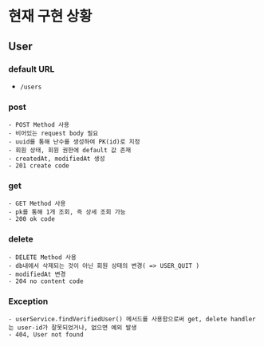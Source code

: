 # 현재 구현 상황

## User

### default URL
- `/users`

### post
    - POST Method 사용
    - 비어있는 request body 필요
    - uuid를 통해 난수를 생성하여 PK(id)로 지정
    - 회원 상태, 회원 권한에 default 값 존재
    - createdAt, modifiedAt 생성
    - 201 create code

### get
    - GET Method 사용
    - pk를 통해 1개 조회, 즉 상세 조회 가능
    - 200 ok code

### delete
    - DELETE Method 사용
    - db내에서 삭제되는 것이 아닌 회원 상태의 변경( => USER_QUIT )
    - modifiedAt 변경
    - 204 no content code

### Exception
    - userService.findVerifiedUser() 메서드를 사용함으로써 get, delete handler는 user-id가 잘못되었거나, 없으면 예외 발생
    - 404, User not found
